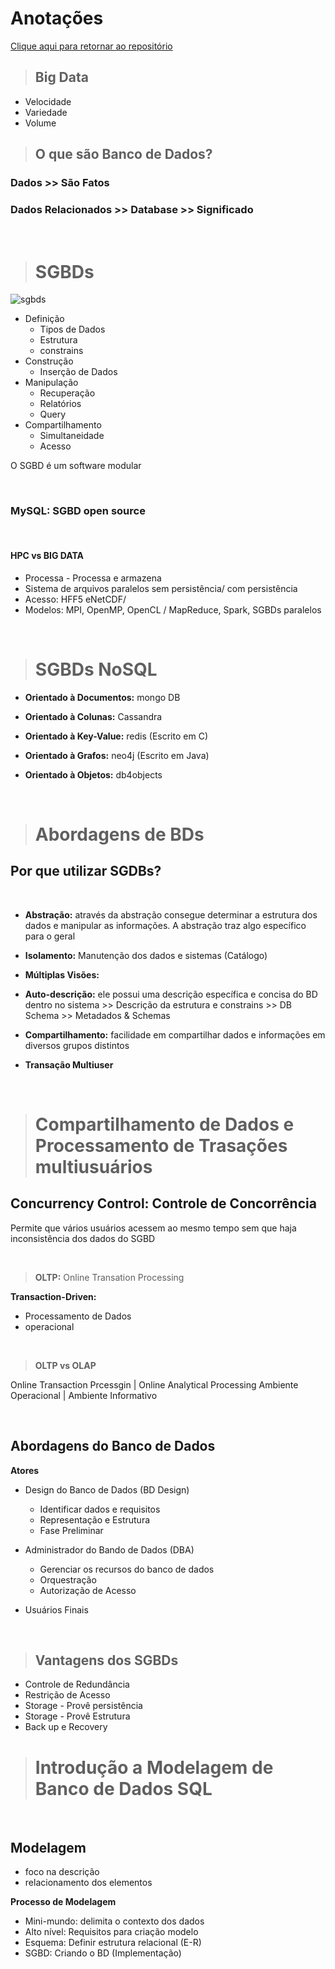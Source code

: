 # **Anotações**

[Clique aqui para retornar ao repositório](https://github.com/ngadev23/Database-Experience-DIO)

> ## **Big Data**
 - Velocidade
 - Variedade
 - Volume


> ## **O que são Banco de Dados?**

### Dados >> São Fatos
### Dados Relacionados >> Database >> Significado

&nbsp;
> # **SGBDs**

![sgbds](https://leonardofnsca.files.wordpress.com/2021/03/sgbdmercado.png?w=350)

- Definição 
   - Tipos de Dados
   - Estrutura
   - constrains
- Construção
   - Inserção de Dados
- Manipulação
   - Recuperação
   - Relatórios
   - Query
- Compartilhamento
  - Simultaneidade
  - Acesso

O SGBD é um software modular

&nbsp;
### **MySQL: SGBD open source**

&nbsp;
#### HPC vs BIG DATA

- Processa - Processa e armazena
- Sistema de arquivos paralelos sem persistência/ com persistência
- Acesso: HFF5 eNetCDF/ 
- Modelos: MPI, OpenMP, OpenCL / MapReduce, Spark, SGBDs paralelos

&nbsp;
> # **SGBDs NoSQL**
- **Orientado à Documentos:**  mongo DB

- **Orientado à Colunas:** Cassandra

- **Orientado à Key-Value:** redis (Escrito em C)

- **Orientado à Grafos:** neo4j (Escrito em Java)

- **Orientado à Objetos:** db4objects 

&nbsp;
> # **Abordagens de BDs**

## Por que utilizar SGDBs?

&nbsp;

- **Abstração:** através da abstração consegue determinar a estrutura dos dados e manipular as informações. A abstração traz algo específico para o geral
&nbsp;

- **Isolamento:** Manutenção dos dados e sistemas (Catálogo)
- **Múltiplas Visões:**
- **Auto-descrição:** ele possui uma descrição específica e concisa do BD dentro no sistema >> Descrição da estrutura e constrains >> DB Schema >> Metadados & Schemas
- **Compartilhamento:** facilidade em compartilhar dados e informações em diversos grupos distintos
- **Transação Multiuser**

&nbsp;
> # **Compartilhamento de Dados e Processamento de Trasações multiusuários**

## Concurrency Control: Controle de Concorrência
Permite que vários usuários acessem ao mesmo tempo sem que haja inconsistência dos dados do SGBD

&nbsp;

> **OLTP:** Online Transation Processing

**Transaction-Driven:**
- Processamento de Dados 
- operacional

&nbsp;


> **OLTP vs OLAP**

Online Transaction Prcessgin | Online Analytical Processing
Ambiente Operacional | Ambiente Informativo

&nbsp;

## **Abordagens do Banco de Dados**

**Atores**

- Design do Banco de Dados (BD Design)
   - Identificar dados e requisitos
   - Representação e Estrutura
   - Fase Preliminar

- Administrador do Bando de Dados (DBA)
   - Gerenciar os recursos do banco de dados
   - Orquestração
   - Autorização de Acesso

- Usuários Finais
   
&nbsp;
> ## **Vantagens dos SGBDs**

- Controle de Redundância
- Restrição de Acesso
- Storage - Provê persistência
- Storage - Provê Estrutura
- Back up e Recovery

> # **Introdução a Modelagem de Banco de Dados SQL**

&nbsp;
## Modelagem
- foco na descrição
- relacionamento dos elementos

**Processo de Modelagem**
- Mini-mundo: delimita o contexto dos dados
- Alto nível: Requisitos para criação modelo
- Esquema: Definir estrutura relacional (E-R)
- SGBD: Criando o BD (Implementação)






